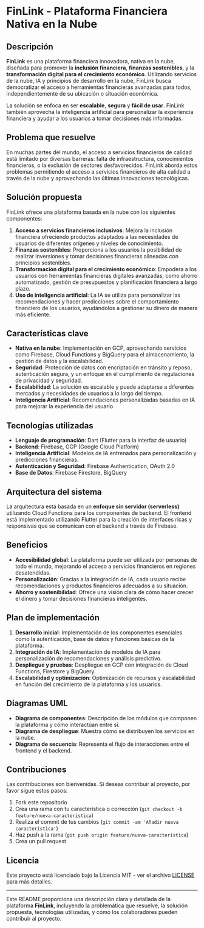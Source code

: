 # FinLink - Plataforma Financiera Nativa en la Nube

## Descripción

**FinLink** es una plataforma financiera innovadora, nativa en la nube, diseñada para promover la **inclusión financiera**, **finanzas sostenibles**, y la **transformación digital para el crecimiento económico**. Utilizando servicios de la nube, IA y principios de desarrollo en la nube, FinLink busca democratizar el acceso a herramientas financieras avanzadas para todos, independientemente de su ubicación o situación económica.

La solución se enfoca en ser **escalable**, **segura** y **fácil de usar**. FinLink también aprovecha la inteligencia artificial para personalizar la experiencia financiera y ayudar a los usuarios a tomar decisiones más informadas.

## Problema que resuelve

En muchas partes del mundo, el acceso a servicios financieros de calidad está limitado por diversas barreras: falta de infraestructura, conocimientos financieros, o la exclusión de sectores desfavorecidos. FinLink aborda estos problemas permitiendo el acceso a servicios financieros de alta calidad a través de la nube y aprovechando las últimas innovaciones tecnológicas.

## Solución propuesta

FinLink ofrece una plataforma basada en la nube con los siguientes componentes:

1. **Acceso a servicios financieros inclusivos**: Mejora la inclusión financiera ofreciendo productos adaptados a las necesidades de usuarios de diferentes orígenes y niveles de conocimiento.
2. **Finanzas sostenibles**: Proporciona a los usuarios la posibilidad de realizar inversiones y tomar decisiones financieras alineadas con principios sostenibles.
3. **Transformación digital para el crecimiento económico**: Empodera a los usuarios con herramientas financieras digitales avanzadas, como ahorro automatizado, gestión de presupuestos y planificación financiera a largo plazo.
4. **Uso de inteligencia artificial**: La IA se utiliza para personalizar las recomendaciones y hacer predicciones sobre el comportamiento financiero de los usuarios, ayudándolos a gestionar su dinero de manera más eficiente.

## Características clave

- **Nativa en la nube**: Implementación en GCP, aprovechando servicios como Firebase, Cloud Functions y BigQuery para el almacenamiento, la gestión de datos y la escalabilidad.
- **Seguridad**: Protección de datos con encriptación en tránsito y reposo, autenticación segura, y un enfoque en el cumplimiento de regulaciones de privacidad y seguridad.
- **Escalabilidad**: La solución es escalable y puede adaptarse a diferentes mercados y necesidades de usuarios a lo largo del tiempo.
- **Inteligencia Artificial**: Recomendaciones personalizadas basadas en IA para mejorar la experiencia del usuario.

## Tecnologías utilizadas

- **Lenguaje de programación**: Dart (Flutter para la interfaz de usuario)
- **Backend**: Firebase, GCP (Google Cloud Platform)
- **Inteligencia Artificial**: Modelos de IA entrenados para personalización y predicciones financieras.
- **Autenticación y Seguridad**: Firebase Authentication, OAuth 2.0
- **Base de Datos**: Firebase Firestore, BigQuery

## Arquitectura del sistema

La arquitectura está basada en un **enfoque sin servidor (serverless)** utilizando Cloud Functions para los componentes de backend. El frontend está implementado utilizando Flutter para la creación de interfaces ricas y responsivas que se comunican con el backend a través de Firebase.

## Beneficios

- **Accesibilidad global**: La plataforma puede ser utilizada por personas de todo el mundo, mejorando el acceso a servicios financieros en regiones desatendidas.
- **Personalización**: Gracias a la integración de IA, cada usuario recibe recomendaciones y productos financieros adecuados a su situación.
- **Ahorro y sostenibilidad**: Ofrece una visión clara de cómo hacer crecer el dinero y tomar decisiones financieras inteligentes.

## Plan de implementación

1. **Desarrollo inicial**: Implementación de los componentes esenciales como la autenticación, base de datos y funciones básicas de la plataforma.
2. **Integración de IA**: Implementación de modelos de IA para personalización de recomendaciones y análisis predictivo.
3. **Despliegue y pruebas**: Despliegue en GCP con integración de Cloud Functions, Firestore y BigQuery.
4. **Escalabilidad y optimización**: Optimización de recursos y escalabilidad en función del crecimiento de la plataforma y los usuarios.

## Diagramas UML

- **Diagrama de componentes**: Descripción de los módulos que componen la plataforma y cómo interactúan entre sí.
- **Diagrama de despliegue**: Muestra cómo se distribuyen los servicios en la nube.
- **Diagrama de secuencia**: Representa el flujo de interacciones entre el frontend y el backend.

## Contribuciones

Las contribuciones son bienvenidas. Si deseas contribuir al proyecto, por favor sigue estos pasos:

1. Fork este repositorio
2. Crea una rama con tu característica o corrección (`git checkout -b feature/nueva-caracteristica`)
3. Realiza el commit de tus cambios (`git commit -am 'Añadir nueva característica'`)
4. Haz push a la rama (`git push origin feature/nueva-caracteristica`)
5. Crea un pull request

## Licencia

Este proyecto está licenciado bajo la Licencia MIT - ver el archivo [LICENSE](LICENSE) para más detalles.

---

Este README proporciona una descripción clara y detallada de la plataforma **FinLink**, incluyendo la problemática que resuelve, la solución propuesta, tecnologías utilizadas, y cómo los colaboradores pueden contribuir al proyecto.